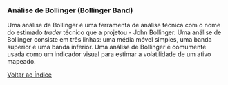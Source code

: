 ### Análise de Bollinger (Bollinger Band)

Uma análise de Bollinger é uma ferramenta de análise técnica com o nome do estimado _trader_ técnico que a projetou - John Bollinger. Uma análise de Bollinger consiste em três linhas: uma média móvel simples, uma banda superior e uma banda inferior. Uma análise de Bollinger é comumente usada como um indicador visual para estimar a volatilidade de um ativo mapeado.

[Voltar ao Índice](../)